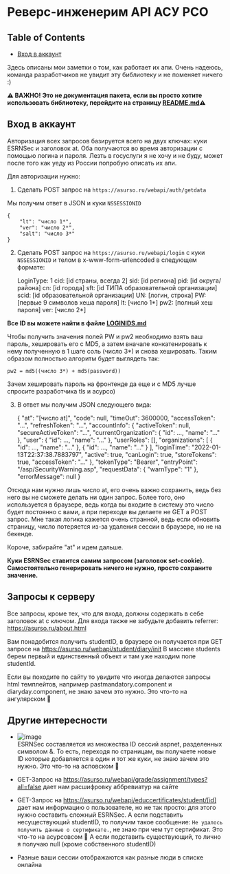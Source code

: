 # Реверс-инженерим API АСУ РСО

## Table of Contents

- [Вход в аккаунт](<#Вход в аккаунт>)

Здесь описаны мои заметки о том, как работает их апи. Очень надеюсь, команда разработчиков не увидит эту библиотеку и не поменяет ничего :)

**⚠️ ВАЖНО! Это не документация пакета, если вы просто хотите использовать библиотеку, перейдите на страницу [README.md](README.md)⚠️**

## Вход в аккаунт

Авторизация всех запросов базируется всего на двух ключах: куки ESRNSec и заголовок at. Оба получаются во время авторизации с помощью логина и пароля. Лезть в госуслуги я не хочу и не буду, может после того как уеду из России попробую описать их апи.

Для авторизации нужно:

1.  Сделать POST запрос на `https://asurso.ru/webapi/auth/getdata`

Мы получим ответ в JSON и куки `NSSESSIONID`

    {
        "lt": "число 1*",
        "ver": "число 2*",
        "salt": "число 3*"
    }

2.  Сделать POST запрос на `https://asurso.ru/webapi/login` с куки `NSSESSIONID` и телом в x-www-form-urlencoded в следующем формате:


    LoginType: 1
    cid: [id страны, всегда 2]
    sid: [id региона]
    pid: [id округа/района]
    cn: [id города]
    sft: [id ТИПА образовательной организации]
    scid: [id образовательной организации]
    UN: [логин, строка]
    PW: [первые 9 символов хеша пароля]
    lt: [число 1*]
    pw2: [полный хеш пароля]
    ver: [число 2*]

**Все ID вы можете найти в файле [LOGINIDS.md](LOGINIDS.md)**

Чтобы получить значения полей PW и pw2 необходимо взять ваш пароль, хешировать его с MD5, а затем вначале конкатенировать к нему полученную в 1 шаге соль (число 3\*) и снова хешировать. Таким образом полностью алгоритм будет выглядеть так:

`pw2 = md5((число 3*) + md5(password))`

Зачем хешировать пароль на фронтенде да еще и с MD5 лучше спросите разработчика tls и асурсо)

3.  В ответ мы получим JSON следующего вида:


    {
      "at": "[число at]",
      "code": null,
      "timeOut": 3600000,
      "accessToken": "...",
      "refreshToken": "...",
      "accountInfo": {
        "activeToken": null,
        "secureActiveToken": "...",
        "currentOrganization": {
          "id": ...,
          "name": "..."
        },
        "user": {
          "id": ...,
          "name": "..."
        },
        "userRoles": [],
        "organizations": [
          {
            "id": ...,
            "name": "..."
          },
          {
            "id": ...,
            "name": "..."
          }
        ],
        "loginTime": "2022-01-13T22:37:38.7883797",
        "active": true,
        "canLogin": true,
        "storeTokens": true,
        "accessToken": "..."
      },
      "tokenType": "Bearer",
      "entryPoint": "/asp/SecurityWarning.asp",
      "requestData": {
        "warnType": "1"
      },
      "errorMessage": null
    }

Отсюда нам нужно лишь число at, его очень важно сохранить, ведь без него вы не сможете делать ни один запрос. Более того, оно используется в браузере, ведь когда вы входите в систему это число будет постоянно с вами, а при переходе вы делаете не GET а POST запрос. Мне такая логика кажется очень странной, ведь если обновить страницу, число потеряется из-за удаления сессии в браузере, но не на бекенде.

Короче, забирайте "at" и идем дальше.

**Куки ESRNSec ставится самим запросом (заголовок set-cookie). Самостоятельно генерировать ничего не нужно, просто сохраните значение.**

## Запросы к серверу

Все запросы, кроме тех, что для входа, должны содержать в себе заголовок at с ключом. Для входа также не забудьте добавить referrer: https://asurso.ru/about.html

Вам понадобится получить studentID, в браузере он получается при GET запросе на https://asurso.ru/webapi/student/diary/init В массиве students берем первый и единственный объект и там уже находим поле studentId.

Если вы походите по сайту то увидите что иногда делаются запросы html темплейтов, например pastmandatory.component и diaryday.component, не знаю зачем это нужно. Это что-то на ангулярском 😬

## Другие интересности

- ![image](https://user-images.githubusercontent.com/59040542/149437135-172a14fe-b64c-49ad-9345-9e742a3dc7ac.png) \
ESRNSec составляется из множества ID сессий aspnet, разделенных символом &. То есть, переходя по страницам, вы получаете новые ID  которые добавляется в один и тот же куки, не знаю зачем это нужно. Это что-то на асповском 😬

- GET-Запрос на https://asurso.ru/webapi/grade/assignment/types?all=false дает нам расшифровку аббревиатур на сайте

- GET-Запрос на https://asurso.ru/webapi/educcertificates/student/[id] дает нам информацию о пользователе, но не так просто: для этого нужно составить сложный ESRNSec. А если подставить несуществующий studentID, то получим такое сообщение: `Не удалось получить данные о сертификате.`, не знаю при чем тут сертификат. Это что-то на асурсовсом 😬 А если подставить существующий, то лично я получаю null (кроме собственного studentID)

- Разные ваши сессии отображаются как разные люди в списке онлайна

